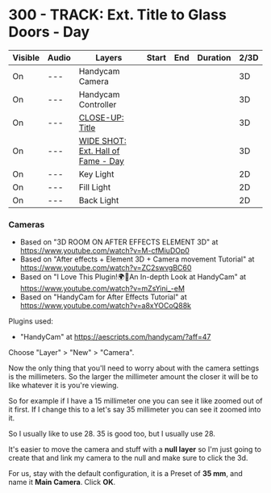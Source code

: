 # 300 - TRACK: Ext. Title to Glass Doors - Day

| Visible| Audio | Layers | Start | End | Duration | 2/3D |
| --- | --- | --- | --- | --- | --- | --- |
| On | --- | Handycam Camera | | | | 3D |
| On | --- | Handycam Controller | | | | 3D |
| On | --- | [CLOSE-UP: Title](../100/README.md) | | | | 3D |
| On | --- | [WIDE SHOT: Ext. Hall of Fame - Day](../200/README.md) | | | | 3D |
| On | --- | Key Light | | | | 2D |
| On | --- | Fill Light | | | | 2D |
| On | --- | Back Light | | | | 2D |

### Cameras

- Based on "3D ROOM ON AFTER EFFECTS ELEMENT 3D" at https://www.youtube.com/watch?v=M-cfMiuDOp0
- Based on "After effects + Element 3D + Camera movement Tutorial" at https://www.youtube.com/watch?v=ZC2swvgBC60
- Based on "I Love This Plugin!🌍💖An In-depth Look at HandyCam" at https://www.youtube.com/watch?v=mZsYini_-eM
- Based on "HandyCam for After Effects Tutorial" at https://www.youtube.com/watch?v=a8xYOCoQ88k

Plugins used:

- "HandyCam" at https://aescripts.com/handycam/?aff=47

Choose "Layer" > "New" > "Camera".

Now the only thing that you'll need to worry about with the camera settings is the millimeters. So the larger the millimeter amount the closer it will be to like whatever it is you're viewing.

So for example if I have a 15 millimeter one you can see it like zoomed out of it first. If I change this to a let's say 35 millimeter you can see it zoomed into it. 

So I usually like to use 28. 35 is good too, but I usually use 28. 

It's easier to move the camera and stuff with a **null layer** so I'm just going to create that and link my camera to the null and make sure to click the 3d.

For us, stay with the default configuration, it is a Preset of **35 mm**, and name it **Main Camera**. Click **OK**.
